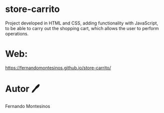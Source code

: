 # store-carrito

Project developed in HTML and CSS, adding functionality with JavaScript, to be able to carry out the shopping cart, which allows the user to perform operations. 

# Web:
https://fernandomontesinos.github.io/store-carrito/

# Autor 🖊

Fernando Montesinos




